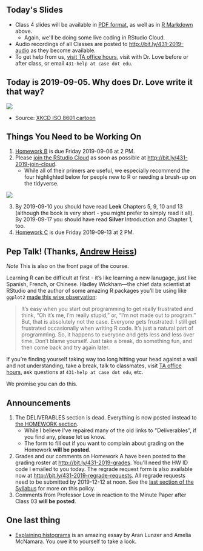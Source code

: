 ## Today's Slides

- Class 4 slides will be available in [PDF format](https://github.com/THOMASELOVE/2019-431/blob/master/CLASSES/CLASS04/431_class-04-slides_2019.pdf), as well as in [R Markdown](https://github.com/THOMASELOVE/2019-431/blob/master/CLASSES/CLASS04/431_class-04-slides_2019.Rmd) above. 
    - Again, we'll be doing some live coding in RStudio Cloud.
- Audio recordings of all Classes are posted to http://bit.ly/431-2019-audio as they become available.
- To get help from us, [visit TA office hours](https://github.com/THOMASELOVE/2019-431/blob/master/calendar.md#ta-office-hours), visit with Dr. Love before or after class, or email `431-help at case dot edu`.

## Today is 2019-09-05. Why does Dr. Love write it that way?

![](https://imgs.xkcd.com/comics/iso_8601.png)

- Source: [XKCD ISO 8601 cartoon](https://xkcd.com/1179/)

## Things You Need to be Working On

1. [Homework B](https://github.com/THOMASELOVE/2019-431/tree/master/HOMEWORK/B) is due Friday 2019-09-06 at 2 PM.
2. Please [join the RStudio Cloud](http://bit.ly/431-2019-join-cloud) as soon as possible at http://bit.ly/431-2019-join-cloud.
    - While all of their primers are useful, we especially recommend the four highlighted below for people new to R or needing a brush-up on the tidyverse.

![](https://github.com/THOMASELOVE/2019-431/blob/master/CLASSES/CLASS04/images/rstudiocloud_primers.png)

3. By 2019-09-10 you should have read **Leek** Chapters 5, 9, 10 and 13 (although the book is very short - you might prefer to simply read it all). By 2019-09-17 you should have read **Silver** Introduction and Chapter 1, too.
4. [Homework C](https://github.com/THOMASELOVE/2019-431/tree/master/HOMEWORK/C) is due Friday 2019-09-13 at 2 PM.

## Pep Talk! (Thanks, [Andrew Heiss](https://evalf19.classes.andrewheiss.com/syllabus/#pep-talk))

*Note* This is also on the front page of the course.

Learning R can be difficult at first - it’s like learning a new lanugage, just like Spanish, French, or Chinese. Hadley Wickham—the chief data scientist at RStudio and the author of some amazing R packages you’ll be using like `ggplot2` [made this wise observation](https://r-posts.com/advice-to-young-and-old-programmers-a-conversation-with-hadley-wickham/):

> It’s easy when you start out programming to get really frustrated and think, “Oh it’s me, I’m really stupid,” or, “I’m not made out to program.” But, that is absolutely not the case. Everyone gets frustrated. I still get frustrated occasionally when writing R code. It’s just a natural part of programming. So, it happens to everyone and gets less and less over time. Don’t blame yourself. Just take a break, do something fun, and then come back and try again later.

If you’re finding yourself taking way too long hitting your head against a wall and not understanding, take a break, talk to classmates, visit [TA office hours](https://github.com/THOMASELOVE/2019-431/blob/master/calendar.md#ta-office-hours), ask questions at `431-help at case dot edu`, etc.

We promise you can do this.

## Announcements

1. The DELIVERABLES section is dead. Everything is now posted instead to [the HOMEWORK section](https://github.com/THOMASELOVE/2019-431/tree/master/HOMEWORK). 
    - While I believe I've repaired many of the old links to "Deliverables", if you find any, please let us know.
    - The form to fill out if you want to complain about grading on the Homework **will be posted**.
2. Grades and our comments on Homework A have been posted to the grading roster at http://bit.ly/431-2019-grades. You'll need the HW ID code I emailed to you today. The regrade request form is also available now at http://bit.ly/431-2019-regrade-requests. All regrade requests need to be submitted by 2019-12-12 at noon. See the [last section of the Syllabus](https://thomaselove.github.io/2019-431-syllabus/general-course-policies.html#grade-appeal-policy---request-a-review-in-december) for more on this policy.
3. Comments from Professor Love in reaction to the Minute Paper after Class 03 **will be posted**.


## One last thing

- [Explaining histograms](https://tinlizzie.org/histograms/) is an amazing essay by Aran Lunzer and Amelia McNamara. You owe it to yourself to take a look.

